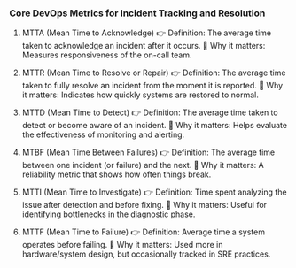 ### Core DevOps Metrics for Incident Tracking and Resolution

1. MTTA (Mean Time to Acknowledge)
👉 Definition: The average time taken to acknowledge an incident after it occurs.
📌 Why it matters: Measures responsiveness of the on-call team.

2. MTTR (Mean Time to Resolve or Repair)
👉 Definition: The average time taken to fully resolve an incident from the moment it is reported.
📌 Why it matters: Indicates how quickly systems are restored to normal.


3. MTTD (Mean Time to Detect)
👉 Definition: The average time taken to detect or become aware of an incident.
📌 Why it matters: Helps evaluate the effectiveness of monitoring and alerting.

4. MTBF (Mean Time Between Failures)
👉 Definition: The average time between one incident (or failure) and the next.
📌 Why it matters: A reliability metric that shows how often things break.

5. MTTI (Mean Time to Investigate)
👉 Definition: Time spent analyzing the issue after detection and before fixing.
📌 Why it matters: Useful for identifying bottlenecks in the diagnostic phase.

6. MTTF (Mean Time to Failure)
👉 Definition: Average time a system operates before failing.
📌 Why it matters: Used more in hardware/system design, but occasionally tracked in SRE practices.

